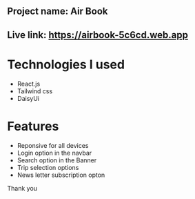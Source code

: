 ## Project name: Air Book
## Live link: https://airbook-5c6cd.web.app
# Technologies I used
- React.js
- Tailwind css
- DaisyUi

# Features
- Reponsive for all devices
- Login option in the navbar
- Search option in the Banner
- Trip selection options
- News letter subscription opton

Thank you

